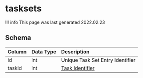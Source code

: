# tasksets

!!! info
	This page was last generated 2022.02.23

## Schema

| Column | Data Type | Description |
| :--- | :--- | :--- |
| id | int | Unique Task Set Entry Identifier |
| taskid | int | [Task Identifier](tasks.md) |

